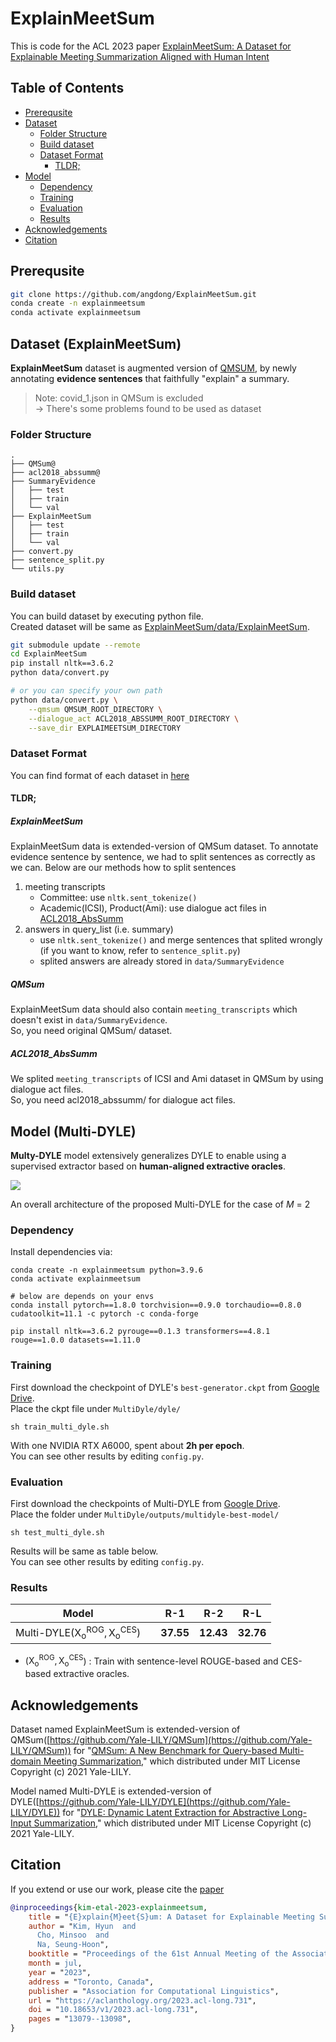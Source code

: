 # ExplainMeetSum

This is code for the ACL 2023 paper [ExplainMeetSum: A Dataset for Explainable Meeting Summarization Aligned with Human Intent](https://aclanthology.org/2023.acl-long.731.pdf)

## Table of Contents

* [Prerequsite](#prerequsite)
* [Dataset](#dataset)
  * [Folder Structure](#folder-structure)
  * [Build dataset](#build-dataset)
  * [Dataset Format](#dataset-format)
    * [TLDR;](#tldr)
* [Model](#model)
  * [Dependency](#dependency)
  * [Training](#training)
  * [Evaluation](#evaluation)
  * [Results](#results)
* [Acknowledgements](#acknowledgements)
* [Citation](#citation)

## Prerequsite
```bash
git clone https://github.com/angdong/ExplainMeetSum.git
conda create -n explainmeetsum
conda activate explainmeetsum
```

## Dataset (ExplainMeetSum)

**ExplainMeetSum** dataset is augmented version of [QMSUM](https://github.com/Yale-LILY/QMSum), by newly annotating **evidence sentences** that faithfully "explain" a summary.

> Note: covid_1.json in QMSum is excluded \
> $\to$ There's some problems found to be used as dataset

### Folder Structure
```
.
├── QMSum@
├── acl2018_abssumm@
├── SummaryEvidence
│   ├── test
│   ├── train
│   └── val
├── ExplainMeetSum
│   ├── test
│   ├── train
│   └── val
├── convert.py
├── sentence_split.py
└── utils.py
```

### Build dataset
You can build dataset by executing python file.\
Created dataset will be same as [ExplainMeetSum/data/ExplainMeetSum](data/ExplainMeetSum).

```bash
git submodule update --remote
cd ExplainMeetSum
pip install nltk==3.6.2
python data/convert.py

# or you can specify your own path
python data/convert.py \
    --qmsum QMSUM_ROOT_DIRECTORY \
    --dialogue_act ACL2018_ABSSUMM_ROOT_DIRECTORY \
    --save_dir EXPLAIMEETSUM_DIRECTORY
```

### Dataset Format
You can find format of each dataset in [here](data/README.md)

#### TLDR;
##### ExplainMeetSum
ExplainMeetSum data is extended-version of QMSum dataset. To annotate evidence sentence by sentence, we had to split sentences as correctly as we can. Below are our methods how to split sentences

1. meeting transcripts
    * Committee: use `nltk.sent_tokenize()`
    * Academic(ICSI), Product(Ami): use dialogue act files in [ACL2018_AbsSumm](https://bitbucket.org/dascim/acl2018_abssumm/src/master/)
2. answers in query_list (i.e. summary)
    * use `nltk.sent_tokenize()` and merge sentences that splited wrongly (if you want to know, refer to `sentence_split.py`)
    * splited answers are already stored in `data/SummaryEvidence`

##### QMSum
ExplainMeetSum data should also contain `meeting_transcripts` which doesn't exist in `data/SummaryEvidence`.\
So, you need original QMSum/ dataset.

##### ACL2018_AbsSumm
We splited `meeting_transcripts` of ICSI and Ami dataset in QMSum by using dialogue act files.\
So, you need acl2018_abssumm/ for dialogue act files.

## Model (Multi-DYLE)
**Multy-DYLE** model extensively generalizes DYLE to enable using a supervised
extractor based on **human-aligned extractive oracles**.

![](img/model_structure.png)

An overall architecture of the proposed Multi-DYLE for the case of $M$ = 2

### Dependency
Install dependencies via:
```
conda create -n explainmeetsum python=3.9.6
conda activate explainmeetsum

# below are depends on your envs
conda install pytorch==1.8.0 torchvision==0.9.0 torchaudio==0.8.0 cudatoolkit=11.1 -c pytorch -c conda-forge

pip install nltk==3.6.2 pyrouge==0.1.3 transformers==4.8.1 rouge==1.0.0 datasets==1.11.0
```

### Training
First download the checkpoint of DYLE's `best-generator.ckpt` from [Google Drive](https://drive.google.com/drive/folders/1Zz97kORSWvK6VU1leCyOFQnlijJRI8HG).\
Place the ckpt file under `MultiDyle/dyle/`

```
sh train_multi_dyle.sh
```
With one NVIDIA RTX A6000, spent about **2h per epoch**.\
You can see other results by editing `config.py`.

### Evaluation
First download the checkpoints of Multi-DYLE from [Google Drive](https://drive.google.com/drive/u/2/folders/1IL9NoqsQbhzk-ALg2_BJXZBgznKOW5Zv).\
Place the folder under `MultiDyle/outputs/multidyle-best-model/`
```
sh test_multi_dyle.sh
```
Results will be same as table below.\
You can see other results by editing `config.py`.

### Results

|Model||R-1|R-2|R-L|
|-|-|-|-|-|
|$\text{Multi-DYLE}(\mathsf{X^{ROG}_o}, \mathsf{X^{CES}_o})$||**37.55**|**12.43**|**32.76**|

* ($\mathsf{X^{ROG}_o}, \mathsf{X^{CES}_o}$) : Train with sentence-level ROUGE-based and CES-based extractive oracles.

## Acknowledgements
Dataset named ExplainMeetSum is extended-version of QMSum([https://github.com/Yale-LILY/QMSum](https://github.com/Yale-LILY/QMSum)) for "[QMSum: A New Benchmark for Query-based Multi-domain Meeting Summarization](https://arxiv.org/pdf/2104.05938v1.pdf)," which distributed under MIT License Copyright (c) 2021 Yale-LILY.

Model named Multi-DYLE is extended-version of DYLE([https://github.com/Yale-LILY/DYLE](https://github.com/Yale-LILY/DYLE)) for "[DYLE: Dynamic Latent Extraction for Abstractive Long-Input Summarization](https://arxiv.org/pdf/2110.08168.pdf)," which distributed under MIT License Copyright (c) 2021 Yale-LILY.

## Citation
If you extend or use our work, please cite the [paper](https://aclanthology.org/2023.acl-long.731.pdf)

```bibtex
@inproceedings{kim-etal-2023-explainmeetsum,
    title = "{E}xplain{M}eet{S}um: A Dataset for Explainable Meeting Summarization Aligned with Human Intent",
    author = "Kim, Hyun  and
      Cho, Minsoo  and
      Na, Seung-Hoon",
    booktitle = "Proceedings of the 61st Annual Meeting of the Association for Computational Linguistics (Volume 1: Long Papers)",
    month = jul,
    year = "2023",
    address = "Toronto, Canada",
    publisher = "Association for Computational Linguistics",
    url = "https://aclanthology.org/2023.acl-long.731",
    doi = "10.18653/v1/2023.acl-long.731",
    pages = "13079--13098",
}

```
